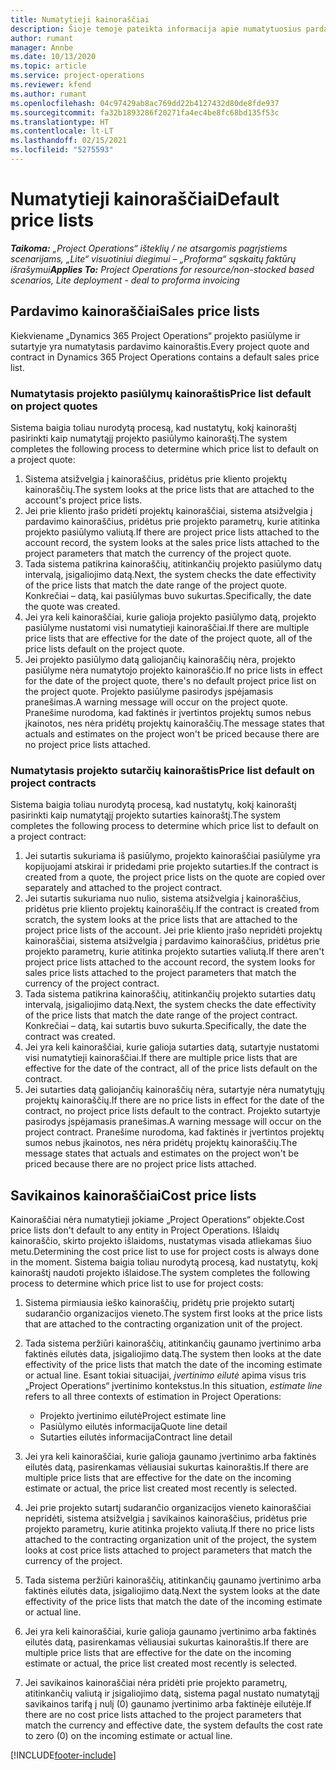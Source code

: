 ```yaml
---
title: Numatytieji kainoraščiai
description: Šioje temoje pateikta informacija apie numatytuosius pardavimo ir savikainos kainoraščius programoje „Project Operations“.
author: rumant
manager: Annbe
ms.date: 10/13/2020
ms.topic: article
ms.service: project-operations
ms.reviewer: kfend
ms.author: rumant
ms.openlocfilehash: 04c97429ab8ac769dd22b4127432d80de8fde937
ms.sourcegitcommit: fa32b1893286f20271fa4ec4be8fc68bd135f53c
ms.translationtype: HT
ms.contentlocale: lt-LT
ms.lasthandoff: 02/15/2021
ms.locfileid: "5275593"
---
```

# <a name="default-price-lists"></a><span data-ttu-id="16e64-103">Numatytieji kainoraščiai</span><span class="sxs-lookup"><span data-stu-id="16e64-103">Default price lists</span></span>

<span data-ttu-id="16e64-104">_**Taikoma:** „Project Operations“ išteklių / ne atsargomis pagrįstiems scenarijams, „Lite“ visuotiniui diegimui – „Proforma“ sąskaitų faktūrų išrašymui_</span><span class="sxs-lookup"><span data-stu-id="16e64-104">_**Applies To:** Project Operations for resource/non-stocked based scenarios, Lite deployment - deal to proforma invoicing_</span></span>

## <a name="sales-price-lists"></a><span data-ttu-id="16e64-105">Pardavimo kainoraščiai</span><span class="sxs-lookup"><span data-stu-id="16e64-105">Sales price lists</span></span>

<span data-ttu-id="16e64-106">Kiekviename „Dynamics 365 Project Operations“ projekto pasiūlyme ir sutartyje yra numatytasis pardavimo kainoraštis.</span><span class="sxs-lookup"><span data-stu-id="16e64-106">Every project quote and contract in Dynamics 365 Project Operations contains a default sales price list.</span></span> 

### <a name="price-list-default-on-project-quotes"></a><span data-ttu-id="16e64-107">Numatytasis projekto pasiūlymų kainoraštis</span><span class="sxs-lookup"><span data-stu-id="16e64-107">Price list default on project quotes</span></span>
<span data-ttu-id="16e64-108">Sistema baigia toliau nurodytą procesą, kad nustatytų, kokį kainoraštį pasirinkti kaip numatytąjį projekto pasiūlymo kainoraštį.</span><span class="sxs-lookup"><span data-stu-id="16e64-108">The system completes the following process to determine which price list to default on a project quote:</span></span>

1. <span data-ttu-id="16e64-109">Sistema atsižvelgia į kainoraščius, pridėtus prie kliento projektų kainoraščių.</span><span class="sxs-lookup"><span data-stu-id="16e64-109">The system looks at the price lists that are attached to the account's project price lists.</span></span> 
2. <span data-ttu-id="16e64-110">Jei prie kliento įrašo pridėti projektų kainoraščiai, sistema atsižvelgia į pardavimo kainoraščius, pridėtus prie projekto parametrų, kurie atitinka projekto pasiūlymo valiutą.</span><span class="sxs-lookup"><span data-stu-id="16e64-110">If there are project price lists attached to the account record, the system looks at the sales price lists attached to the project parameters that match the currency of the project quote.</span></span>
3. <span data-ttu-id="16e64-111">Tada sistema patikrina kainoraščių, atitinkančių projekto pasiūlymo datų intervalą, įsigaliojimo datą.</span><span class="sxs-lookup"><span data-stu-id="16e64-111">Next, the system checks the date effectivity of the price lists that match the date range of the project quote.</span></span> <span data-ttu-id="16e64-112">Konkrečiai – datą, kai pasiūlymas buvo sukurtas.</span><span class="sxs-lookup"><span data-stu-id="16e64-112">Specifically, the date the quote was created.</span></span>
4. <span data-ttu-id="16e64-113">Jei yra keli kainoraščiai, kurie galioja projekto pasiūlymo datą, projekto pasiūlyme nustatomi visi numatytieji kainoraščiai.</span><span class="sxs-lookup"><span data-stu-id="16e64-113">If there are multiple price lists that are effective for the date of the project quote, all of the price lists default on the project quote.</span></span>
5. <span data-ttu-id="16e64-114">Jei projekto pasiūlymo datą galiojančių kainoraščių nėra, projekto pasiūlyme nėra numatytojo projekto kainoraščio.</span><span class="sxs-lookup"><span data-stu-id="16e64-114">If no price lists in effect for the date of the project quote, there's no default project price list on the project quote.</span></span> <span data-ttu-id="16e64-115">Projekto pasiūlyme pasirodys įspėjamasis pranešimas.</span><span class="sxs-lookup"><span data-stu-id="16e64-115">A warning message will occur on the project quote.</span></span> <span data-ttu-id="16e64-116">Pranešime nurodoma, kad faktinės ir įvertintos projektų sumos nebus įkainotos, nes nėra pridėtų projektų kainoraščių.</span><span class="sxs-lookup"><span data-stu-id="16e64-116">The message states that actuals and estimates on the project won't be priced because there are no project price lists attached.</span></span>

### <a name="price-list-default-on-project-contracts"></a><span data-ttu-id="16e64-117">Numatytasis projekto sutarčių kainoraštis</span><span class="sxs-lookup"><span data-stu-id="16e64-117">Price list default on project contracts</span></span> 
<span data-ttu-id="16e64-118">Sistema baigia toliau nurodytą procesą, kad nustatytų, kokį kainoraštį pasirinkti kaip numatytąjį projekto sutarties kainoraštį.</span><span class="sxs-lookup"><span data-stu-id="16e64-118">The system completes the following process to determine which price list to default on a project contract:</span></span>

1. <span data-ttu-id="16e64-119">Jei sutartis sukuriama iš pasiūlymo, projekto kainoraščiai pasiūlyme yra kopijuojami atskirai ir pridedami prie projekto sutarties.</span><span class="sxs-lookup"><span data-stu-id="16e64-119">If the contract is created from a quote, the project price lists on the quote are copied over separately and attached to the project contract.</span></span>
2. <span data-ttu-id="16e64-120">Jei sutartis sukuriama nuo nulio, sistema atsižvelgia į kainoraščius, pridėtus prie kliento projektų kainoraščių.</span><span class="sxs-lookup"><span data-stu-id="16e64-120">If the contract is created from scratch, the system looks at the price lists that are attached to the project price lists of the account.</span></span> <span data-ttu-id="16e64-121">Jei prie kliento įrašo nepridėti projektų kainoraščiai, sistema atsižvelgia į pardavimo kainoraščius, pridėtus prie projekto parametrų, kurie atitinka projekto sutarties valiutą.</span><span class="sxs-lookup"><span data-stu-id="16e64-121">If there aren't project price lists attached to the account record, the system looks for sales price lists attached to the project parameters that match the currency of the project contract.</span></span>
4. <span data-ttu-id="16e64-122">Tada sistema patikrina kainoraščių, atitinkančių projekto sutarties datų intervalą, įsigaliojimo datą.</span><span class="sxs-lookup"><span data-stu-id="16e64-122">Next, the system checks the date effectivity of the price lists that match the date range of the project contract.</span></span> <span data-ttu-id="16e64-123">Konkrečiai – datą, kai sutartis buvo sukurta.</span><span class="sxs-lookup"><span data-stu-id="16e64-123">Specifically, the date the contract was created.</span></span>
5. <span data-ttu-id="16e64-124">Jei yra keli kainoraščiai, kurie galioja sutarties datą, sutartyje nustatomi visi numatytieji kainoraščiai.</span><span class="sxs-lookup"><span data-stu-id="16e64-124">If there are multiple price lists that are effective for the date of the contract, all of the price lists default on the contract.</span></span>
6. <span data-ttu-id="16e64-125">Jei sutarties datą galiojančių kainoraščių nėra, sutartyje nėra numatytųjų projektų kainoraščių.</span><span class="sxs-lookup"><span data-stu-id="16e64-125">If there are no price lists in effect for the date of the contract, no project price lists default to the contract.</span></span> <span data-ttu-id="16e64-126">Projekto sutartyje pasirodys įspėjamasis pranešimas.</span><span class="sxs-lookup"><span data-stu-id="16e64-126">A warning message will occur on the project contract.</span></span> <span data-ttu-id="16e64-127">Pranešime nurodoma, kad faktinės ir įvertintos projektų sumos nebus įkainotos, nes nėra pridėtų projektų kainoraščių.</span><span class="sxs-lookup"><span data-stu-id="16e64-127">The message states that actuals and estimates on the project won't be priced because there are no project price lists attached.</span></span>

## <a name="cost-price-lists"></a><span data-ttu-id="16e64-128">Savikainos kainoraščiai</span><span class="sxs-lookup"><span data-stu-id="16e64-128">Cost price lists</span></span>

<span data-ttu-id="16e64-129">Kainoraščiai nėra numatytieji jokiame „Project Operations“ objekte.</span><span class="sxs-lookup"><span data-stu-id="16e64-129">Cost price lists don't default to any entity in Project Operations.</span></span> <span data-ttu-id="16e64-130">Išlaidų kainoraščio, skirto projekto išlaidoms, nustatymas visada atliekamas šiuo metu.</span><span class="sxs-lookup"><span data-stu-id="16e64-130">Determining the cost price list to use for project costs is always done in the moment.</span></span> <span data-ttu-id="16e64-131">Sistema baigia toliau nurodytą procesą, kad nustatytų, kokį kainoraštį naudoti projekto išlaidose.</span><span class="sxs-lookup"><span data-stu-id="16e64-131">The system completes the following process to determine which price list to use for project costs:</span></span>

1. <span data-ttu-id="16e64-132">Sistema pirmiausia ieško kainoraščių, pridėtų prie projekto sutartį sudarančio organizacijos vieneto.</span><span class="sxs-lookup"><span data-stu-id="16e64-132">The system first looks at the price lists that are attached to the contracting organization unit of the project.</span></span>
2. <span data-ttu-id="16e64-133">Tada sistema peržiūri kainoraščių, atitinkančių gaunamo įvertinimo arba faktinės eilutės data, įsigaliojimo datą.</span><span class="sxs-lookup"><span data-stu-id="16e64-133">The system then looks at the date effectivity of the price lists that match the date of the incoming estimate or actual line.</span></span> <span data-ttu-id="16e64-134">Esant tokiai situacijai, *įvertinimo eilutė* apima visus tris „Project Operations“ įvertinimo kontekstus.</span><span class="sxs-lookup"><span data-stu-id="16e64-134">In this situation, *estimate line* refers to all three contexts of estimation in Project Operations:</span></span>

    - <span data-ttu-id="16e64-135">Projekto įvertinimo eilutė</span><span class="sxs-lookup"><span data-stu-id="16e64-135">Project estimate line</span></span>
    - <span data-ttu-id="16e64-136">Pasiūlymo eilutės informacija</span><span class="sxs-lookup"><span data-stu-id="16e64-136">Quote line detail</span></span>
    - <span data-ttu-id="16e64-137">Sutarties eilutės informacija</span><span class="sxs-lookup"><span data-stu-id="16e64-137">Contract line detail</span></span>
  
3. <span data-ttu-id="16e64-138">Jei yra keli kainoraščiai, kurie galioja gaunamo įvertinimo arba faktinės eilutės datą, pasirenkamas vėliausiai sukurtas kainoraštis.</span><span class="sxs-lookup"><span data-stu-id="16e64-138">If there are multiple price lists that are effective for the date on the incoming estimate or actual, the price list created most recently is selected.</span></span>
4. <span data-ttu-id="16e64-139">Jei prie projekto sutartį sudarančio organizacijos vieneto kainoraščiai nepridėti, sistema atsižvelgia į savikainos kainoraščius, pridėtus prie projekto parametrų, kurie atitinka projekto valiutą.</span><span class="sxs-lookup"><span data-stu-id="16e64-139">If there no price lists attached to the contracting organization unit of the project, the system looks at cost price lists attached to project parameters that match the currency of the project.</span></span>
5. <span data-ttu-id="16e64-140">Tada sistema peržiūri kainoraščių, atitinkančių gaunamo įvertinimo arba faktinės eilutės data, įsigaliojimo datą.</span><span class="sxs-lookup"><span data-stu-id="16e64-140">Next the system looks at the date effectivity of the price lists that match the date of the incoming estimate or actual line.</span></span> 
6. <span data-ttu-id="16e64-141">Jei yra keli kainoraščiai, kurie galioja gaunamo įvertinimo arba faktinės eilutės datą, pasirenkamas vėliausiai sukurtas kainoraštis.</span><span class="sxs-lookup"><span data-stu-id="16e64-141">If there are multiple price lists that are effective for the date on the incoming estimate or actual, the price list created most recently is selected.</span></span>
7. <span data-ttu-id="16e64-142">Jei savikainos kainoraščiai nėra pridėti prie projekto parametrų, atitinkančių valiutą ir įsigaliojimo datą, sistema pagal nustato numatytąjį savikainos tarifą į nulį (0) gaunamo įvertinimo arba faktinėje eilutėje.</span><span class="sxs-lookup"><span data-stu-id="16e64-142">If there are no cost price lists attached to the project parameters that match the currency and effective date, the system defaults the cost rate to zero (0) on the incoming estimate or actual line.</span></span>


[!INCLUDE[footer-include](../includes/footer-banner.md)]